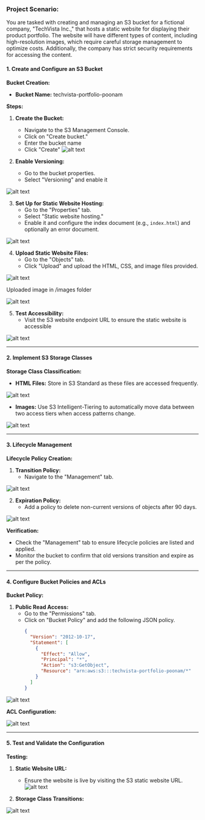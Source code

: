 ### Project Scenario:
You are tasked with creating and managing an S3 bucket for a fictional company, "TechVista Inc.," that hosts a static website for displaying their product portfolio. The website will have different types of content, including high-resolution images, which require careful storage management to optimize costs. Additionally, the company has strict security requirements for accessing the content.


#### 1. Create and Configure an S3 Bucket

**Bucket Creation:**
- **Bucket Name:** techvista-portfolio-poonam

**Steps:**
1. **Create the Bucket:**
   - Navigate to the S3 Management Console.
   - Click on "Create bucket."
   - Enter the bucket name
   - Click "Create"
![alt text](img1.png)

2. **Enable Versioning:**
   - Go to the bucket properties.
   - Select "Versioning" and enable it

![alt text](img2.png)

3. **Set Up for Static Website Hosting:**
   - Go to the "Properties" tab.
   - Select "Static website hosting."
   - Enable it and configure the index document (e.g., `index.html`) and optionally an error document.

![alt text](img3.png)

4. **Upload Static Website Files:**
   - Go to the "Objects" tab.
   - Click "Upload" and upload the HTML, CSS, and image files provided.

![alt text](img4.png)

Uploaded image in /images folder

![alt text](img5.png)

5. **Test Accessibility:**
   - Visit the S3 website endpoint URL to ensure the static website is accessible

![alt text](img6.png)

---
#### 2. Implement S3 Storage Classes

**Storage Class Classification:**
- **HTML Files:** Store in S3 Standard as these files are accessed frequently.

![alt text](img7.png)

- **Images:** Use S3 Intelligent-Tiering to automatically move data between two access tiers when access patterns change.

![alt text](img8.png)

---
#### 3. Lifecycle Management

**Lifecycle Policy Creation:**
1. **Transition Policy:**
   - Navigate to the "Management" tab.

![alt text](img9.png)

2. **Expiration Policy:**
   - Add a policy to delete non-current versions of objects after 90 days.

![alt text](img10.png)

**Verification:**
- Check the "Management" tab to ensure lifecycle policies are listed and applied.
- Monitor the bucket to confirm that old versions transition and expire as per the policy.

---
#### 4. Configure Bucket Policies and ACLs

**Bucket Policy:**
1. **Public Read Access:**
   - Go to the "Permissions" tab.
   - Click on "Bucket Policy" and add the following JSON policy.
     ```json
     {
       "Version": "2012-10-17",
       "Statement": [
         {
           "Effect": "Allow",
           "Principal": "*",
           "Action": "s3:GetObject",
           "Resource": "arn:aws:s3:::techvista-portfolio-poonam/*"
         }
       ]
     }
     ```
![alt text](img11.png)

**ACL Configuration:**

![alt text](img12.png)

---
#### 5. Test and Validate the Configuration

**Testing:**
1. **Static Website URL:**
   - Ensure the website is live by visiting the S3 static website URL.
![alt text](img13.png)

2. **Storage Class Transitions:**

![alt text](img14.png)

